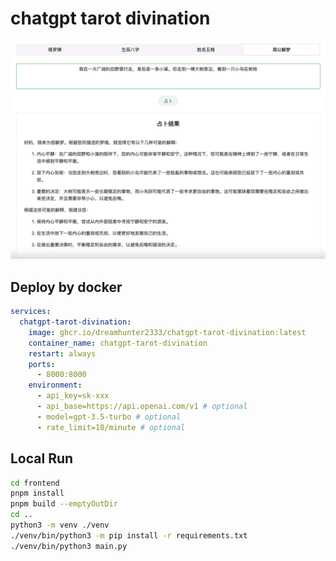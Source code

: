 # chatgpt tarot divination

![demo](assets/demo.png)

## Deploy by docker

```yaml
services:
  chatgpt-tarot-divination:
    image: ghcr.io/dreamhunter2333/chatgpt-tarot-divination:latest
    container_name: chatgpt-tarot-divination
    restart: always
    ports:
      - 8000:8000
    environment:
      - api_key=sk-xxx
      - api_base=https://api.openai.com/v1 # optional
      - model=gpt-3.5-turbo # optional
      - rate_limit=10/minute # optional
```

## Local Run

```bash
cd frontend
pnpm install
pnpm build --emptyOutDir
cd ..
python3 -m venv ./venv
./venv/bin/python3 -m pip install -r requirements.txt
./venv/bin/python3 main.py
```
